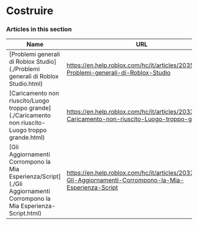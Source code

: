 # Costruire  
### Articles in this section
Name|URL
-|-
[Problemi generali di Roblox Studio](./Problemi generali di Roblox Studio.html) |https://en.help.roblox.com/hc/it/articles/203552894-Problemi-generali-di-Roblox-Studio
[Caricamento non riuscito/Luogo troppo grande](./Caricamento non riuscito-Luogo troppo grande.html) |https://en.help.roblox.com/hc/it/articles/203312890-Caricamento-non-riuscito-Luogo-troppo-grande
[Gli Aggiornamenti Corrompono la Mia Esperienza/Script](./Gli Aggiornamenti Corrompono la Mia Esperienza-Script.html) |https://en.help.roblox.com/hc/it/articles/203312950-Gli-Aggiornamenti-Corrompono-la-Mia-Esperienza-Script